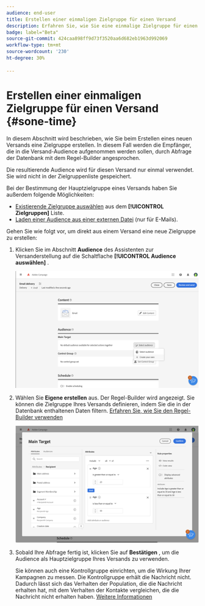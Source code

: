 ```yaml
---
audience: end-user
title: Erstellen einer einmaligen Zielgruppe für einen Versand
description: Erfahren Sie, wie Sie eine einmalige Zielgruppe für einen Versand erstellen.
badge: label="Beta"
source-git-commit: 424caa898ff9d73f3520aa6d682eb1963d992069
workflow-type: tm+mt
source-wordcount: '230'
ht-degree: 30%

---
```


# Erstellen einer einmaligen Zielgruppe für einen Versand {#sone-time}

In diesem Abschnitt wird beschrieben, wie Sie beim Erstellen eines neuen Versands eine Zielgruppe erstellen. In diesem Fall werden die Empfänger, die in die Versand-Audience aufgenommen werden sollen, durch Abfrage der Datenbank mit dem Regel-Builder angesprochen.

Die resultierende Audience wird für diesen Versand nur einmal verwendet. Sie wird nicht in der Zielgruppenliste gespeichert.

Bei der Bestimmung der Hauptzielgruppe eines Versands haben Sie außerdem folgende Möglichkeiten:

* [Existierende Zielgruppe auswählen](add-audience.md) aus dem **[!UICONTROL Zielgruppen]** Liste.
* [Laden einer Audience aus einer externen Datei](file-audience.md) (nur für E-Mails).

Gehen Sie wie folgt vor, um direkt aus einem Versand eine neue Zielgruppe zu erstellen:

1. Klicken Sie im Abschnitt **Audience** des Assistenten zur Versanderstellung auf die Schaltflache **[!UICONTROL Audience auswählen]** .

   ![](assets/segment-builder0.png)

1. Wählen Sie **Eigene erstellen** aus. Der Regel-Builder wird angezeigt. Sie können die Zielgruppe Ihres Versands definieren, indem Sie die in der Datenbank enthaltenen Daten filtern. [Erfahren Sie, wie Sie den Regel-Builder verwenden](segment-builder.md)

   ![](assets/segment-builder.png)

1. Sobald Ihre Abfrage fertig ist, klicken Sie auf **Bestätigen** , um die Audience als Hauptzielgruppe Ihres Versands zu verwenden.

   Sie können auch eine Kontrollgruppe einrichten, um die Wirkung Ihrer Kampagnen zu messen. Die Kontrollgruppe erhält die Nachricht nicht. Dadurch lässt sich das Verhalten der Population, die die Nachricht erhalten hat, mit dem Verhalten der Kontakte vergleichen, die die Nachricht nicht erhalten haben. [Weitere Informationen](control-group.md)
